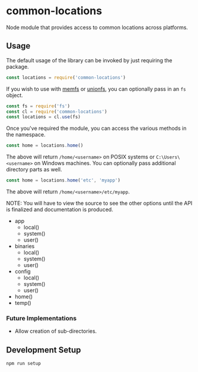 # common-locations

Node module that provides access to common locations across platforms.

## Usage

The default usage of the library can be invoked by just requiring the package.
```javascript
const locations = require('common-locations')
```

If you wish to use with [memfs](https://www.npmjs.com/package/memfs) or
[unionfs](https://www.npmjs.com/package/unionfs), you can optionally pass in an
`fs` object.
```javascript
const fs = require('fs')
const cl = require('common-locations')
const locations = cl.use(fs)
```

Once you've required the module, you can access the various methods in the namespace.
```javascript
const home = locations.home()
```

The above will return `/home/<username>` on POSIX systems or `C:\Users\<username>` on
Windows machines. You can optionally pass additional directory parts as well.
```javascript
const home = locations.home('etc', 'myapp')
```

The above will return `/home/<username>/etc/myapp`.

NOTE: You will have to view the source to see the other options until the API is finalized
and documentation is produced.

- app
    - local()
    - system()
    - user()
- binaries
    - local()
    - system()
    - user()
- config
    - local()
    - system()
    - user()
- home()
- temp()

### Future Implementations

- Allow creation of sub-directories.

## Development Setup
```
npm run setup
```